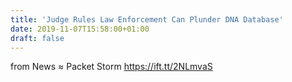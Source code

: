 ```yaml
---
title: 'Judge Rules Law Enforcement Can Plunder DNA Database'
date: 2019-11-07T15:58:00+01:00
draft: false
---
```


  
  
from News ≈ Packet Storm https://ift.tt/2NLmvaS